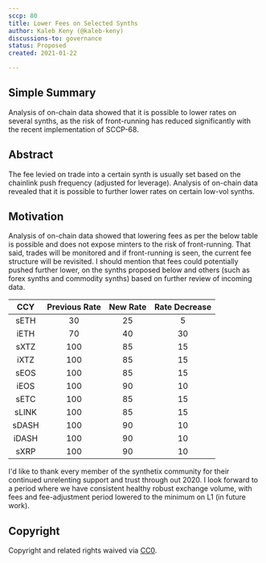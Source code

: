 ```yaml
---
sccp: 80
title: Lower Fees on Selected Synths
author: Kaleb Keny (@kaleb-keny)
discussions-to: governance
status: Proposed
created: 2021-01-22

---
```


<!--You can leave these HTML comments in your merged SCCP and delete the visible duplicate text guides, they will not appear and may be helpful to refer to if you edit it again. This is the suggested template for new SCCPs. Note that an SCCP number will be assigned by an editor. When opening a pull request to submit your SCCP, please use an abbreviated title in the filename, `sccp-draft_title_abbrev.md`. The title should be 44 characters or less.-->

## Simple Summary

<!--"If you can't explain it simply, you don't understand it well enough." Provide a simplified and layman-accessible explanation of the SCCP.-->

Analysis of on-chain data showed that it is possible to lower rates on several synths, as the risk of front-running has reduced significantly with the recent implementation of SCCP-68.

## Abstract

<!--A short (~200 word) description of the variable change proposed.-->

The fee levied on trade into a certain synth is usually set based on the chainlink push frequency (adjusted for leverage). Analysis of on-chain data revealed that it is possible to further lower rates on certain low-vol synths.

## Motivation

<!--The motivation is critical for SCCPs that want to update variables within Synthetix. It should clearly explain why the existing variable is not incentive aligned. SCCP submissions without sufficient motivation may be rejected outright.-->

Analysis of on-chain data showed that lowering fees as per the below table is possible and does not expose minters to the risk of front-running. That said, trades will be monitored and if front-running is seen, the current fee structure will be revisited.
I should mention that fees could potentially pushed further lower, on the synths proposed below and others (such as forex synths and commodity synths) based on further review of incoming data.


|  CCY  | Previous Rate | New Rate | Rate Decrease|
|:-----:|:-------------:|:--------:|:-----------:|
|  sETH |       30      |    25    |       5     |
|  iETH |       70      |    40    |      30     |
|  sXTZ |      100      |    85    |      15     |
|  iXTZ |      100      |    85    |      15     |
|  sEOS |      100      |    85    |      15     |
|  iEOS |      100      |    90    |      10     |
|  sETC |      100      |    85    |      15     |
| sLINK |      100      |    85    |      15     |
| sDASH |      100      |    90    |      10     |
| iDASH |      100      |    90    |      10     |
|  sXRP |      100      |    90    |      10     |


I'd like to thank every member of the synthetix community for their continued unrelenting support and trust through out 2020.
I look forward to a period where we have consistent healthy robust exchange volume, with fees and fee-adjustment period lowered to the minimum on L1 (in future work).

## Copyright

Copyright and related rights waived via [CC0](https://creativecommons.org/publicdomain/zero/1.0/).
